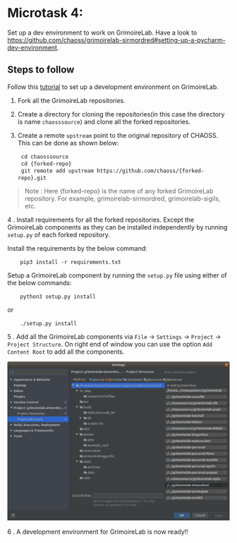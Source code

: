 # Microtask 4:
Set up a dev environment to work on GrimoireLab. Have a look to https://github.com/chaoss/grimoirelab-sirmordred#setting-up-a-pycharm-dev-environment.

## Steps to follow

Follow this [tutorial](https://github.com/chaoss/grimoirelab-sirmordred#setting-up-a-pycharm-dev-environment) 
to set up a development environment on GrimoireLab.

1. Fork all the GrimoireLab repositories.

1. Create a directory for cloning the repositories(in this case the directory is name `chaosssource`)
and clone all the forked repositories.

1. Create a remote `upstream` point to the original repository of CHAOSS. This can be done as shown below:

        cd chaosssource
        cd {forked-repo}
        git remote add upstream https://github.com/chaoss/{forked-repo}.git

> Note : Here {forked-repo} is the name of any forked GrimoireLab repository.
> For example, grimoirelab-sirmordred, grimoirelab-sigils, etc.
         
4 . Install requirements for all the forked repositories. Except the GrimoireLab components as
 they can be installed independently by running `setup.py` of each forked repository.
 
   Install the requirements by the below command:
        
        pip3 install -r requirements.txt
        
   Setup a GrimoireLab component by running the `setup.py` file using either of the below commands:
    
        python3 setup.py install
        
   or
     
        ./setup.py install
        
5 . Add all the GrimoireLab components via `File` -> `Settings` -> `Project` -> `Project Structure`. 
On right end of window you can use the option `Add Content Root` to add all the components.

<img src="./images/GrimoireLab-dev.png" width="600" alt="Pycharm development environment">

6 . A development environment for GrimoireLab is now ready!!








